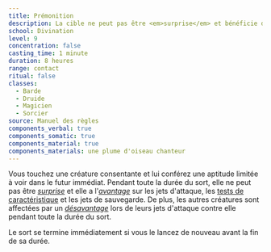 ```yaml
---
title: Prémonition
description: La cible ne peut pas être <em>surprise</em> et bénéficie d'<em>avantages</em>.
school: Divination
level: 9
concentration: false
casting_time: 1 minute
duration: 8 heures
range: contact
ritual: false
classes:
  - Barde
  - Druide
  - Magicien
  - Sorcier
source: Manuel des règles
components_verbal: true
components_somatic: true
components_material: true
components_materials: une plume d'oiseau chanteur
---
```

Vous touchez une créature consentante et lui conférez une aptitude limitée à voir dans le futur immédiat. Pendant toute la durée du sort, elle ne peut pas être [_surprise_](/gerer-la-sante-du-personnage/#surpris) et elle a l'[_avantage_](/utiliser-les-caracteristiques/#avantage-et-desavantage) sur les jets d'attaque, les [tests de caractéristique](/utiliser-les-caracteristiques/#tests-de-caracteristique) et les jets de sauvegarde. De plus, les autres créatures sont affectées par un [_désavantage_](/utiliser-les-caracteristiques/#avantage-et-desavantage) lors de leurs jets d'attaque contre elle pendant toute la durée du sort.

Le sort se termine immédiatement si vous le lancez de nouveau avant la fin de sa durée.
